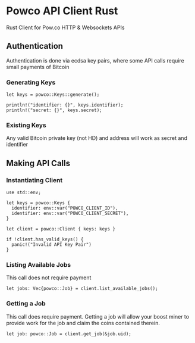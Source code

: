 
# Powco API Client Rust

Rust Client for Pow.co HTTP & Websockets APIs

## Authentication

Authentication is done via ecdsa key pairs, where some API calls require small payments of Bitcoin

### Generating Keys

```
let keys = powco::Keys::generate();

println!("identifier: {}", keys.identifier);
println!("secret: {}", keys.secret);

```

### Existing Keys

Any valid Bitcoin private key (not HD) and address will work as secret and identifier

## Making API Calls

### Instantiating Client

```
use std::env;

let keys = powco::Keys {
  identifier: env::var("POWCO_CLIENT_ID"),
  identifier: env::var("POWCO_CLIENT_SECRET"),
}

let client = powco::Client { keys: keys }

if !client.has_valid_keys() {
  panic!("Invalid API Key Pair")
}

```

### Listing Available Jobs

This call does not require payment

```
let jobs: Vec{powco::Job} = client.list_available_jobs();
```

### Getting a Job

This call does require payment. Getting a job will allow your boost miner to
provide work for the job and claim the coins contained therein.

```
let job: powco::Job = client.get_job(&job.uid);

```

